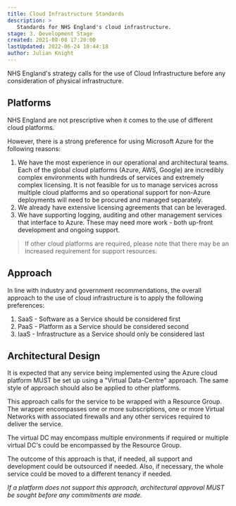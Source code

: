 ```yaml
---
title: Cloud Infrastructure Standards
description: >
   Standards for NHS England's cloud infrastructure.
stage: 3. Development Stage
created: 2021-08-08 17:20:00
lastUpdated: 2022-06-24 10:44:18
author: Julian Knight
---
```


NHS England's strategy calls for the use of Cloud Infrastructure before any consideration of physical infrastructure.

## Platforms

NHS England are not prescriptive when it comes to the use of different cloud platforms.

However, there is a strong preference for using Microsoft Azure for the following reasons:

1) We have the most experience in our operational and architectural teams. Each of the global cloud platforms (Azure, AWS, Google) are incredibly complex environments with hundreds of services and extremely complex licensing. It is not feasible for us to manage services across multiple cloud platforms and so operational support for non-Azure deployments will need to be procured and managed separately.
2) We already have extensive licensing agreements that can be leveraged.
3) We have supporting logging, auditing and other management services that interface to Azure. These may need more work - both up-front development and ongoing support.

> If other cloud platforms are required, please note that there may be an increased requirement for support resources.

## Approach

In line with industry and government recommendations, the overall approach to the use of cloud infrastructure is to apply the following preferences:

1) SaaS - Software as a Service should be considered first
2) PaaS - Platform as a Service should be considered second
3) IaaS - Infrastructure as a Service should only be considered last

## Architectural Design

It is expected that any service being implemented using the Azure cloud platform MUST be set up using a "Virtual Data-Centre" approach. The same style of approach should also be applied to other platforms.

This approach calls for the service to be wrapped with a Resource Group. The wrapper encompasses one or more subscriptions, one or more Virtual Networks with associated firewalls and any other services required to deliver the service.

The virtual DC may encompass multiple environments if required or multiple virtual DC's could be encompassed by the Resource Group.

The outcome of this approach is that, if needed, all support and development could be outsourced if needed. Also, if necessary, the whole service could be moved to a different tenancy if needed.

_If a platform does not support this approach, architectural approval MUST be sought before any commitments are made._
